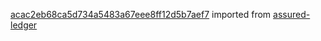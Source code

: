 [acac2eb68ca5d734a5483a67eee8ff12d5b7aef7](https://github.com/insolar/assured-ledger/commit/acac2eb68ca5d734a5483a67eee8ff12d5b7aef7) imported from [assured-ledger](https://github.com/insolar/assured-ledger)
